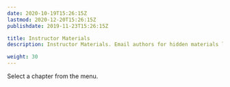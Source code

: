 ```yaml
---
date: 2020-10-19T15:26:15Z
lastmod: 2020-12-20T15:26:15Z 
publishdate: 2019-11-23T15:26:15Z

title: Instructor Materials
description: Instructor Materials. Email authors for hidden materials like quizzes and their keys.

weight: 30
---
```


Select a chapter from the menu.
